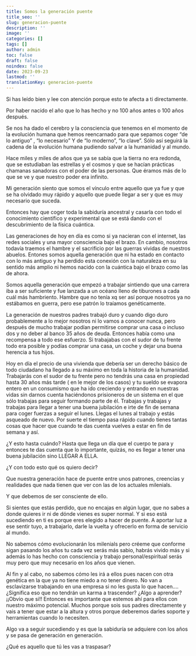 ```yaml
---
title: Somos la generación puente
title_seo: ''
slug: generacion-puente
description: ''
image: ''
categories: []
tags: []
author: admin
toc: false
draft: false
noindex: false
date: 2023-09-23
lastmod: ''
translationKey: generacion-puente
---
```


Si has leído bien y lee con atención porque esto te afecta a ti directamente.

Por haber nacido el año que lo has hecho y no 100 años antes o 100 años después.

Se nos ha dado el cerebro y la consciencia que tenemos en el momento de la evolución humana que hemos reencarnado para que sepamos coger “de lo antiguo” , “lo necesario” Y de “lo moderno”, “lo clave”. Sólo así seguirá la cadena de la evolución humana pudiendo salvar a la humanidad y al mundo.

Hace miles y miles de años que ya se sabía que la tierra no era redonda, que se estudiaban las estrellas y el cosmos y que se hacían prácticas chamanas sanadoras con el poder de las personas. Que éramos más de lo que se ve y que nuestro poder era infinito.

Mi generación siento que somos el vínculo entre aquello que ya fue y que se ha olvidado muy rápido y aquello que puede llegar a ser y que es muy necesario que suceda.

Entonces hay que coger toda la sabiduría ancestral y casarla con todo el conocimiento científico y experimental que se está dando con el descubrimiento de la física cuántica.

Las generaciones de hoy en día es como si ya nacieran con el internet, las redes sociales y una mayor consciencia bajo el brazo. En cambio, nosotros todavía traemos el hambre y el sacrificio por las guerras vividas de nuestros abuelos. Entones somos aquella generación que ni ha estado en contacto con lo más antiguo y ha perdido esta conexión con la naturaleza en su sentido más amplio ni hemos nacido con la cuántica bajo el brazo como las de ahora.

Somos aquella generación que empezó a trabajar sintiendo que una carrera iba a ser suficiente y fue lanzada a un océano lleno de tiburones a cada cuál más hambriento. Hambre que no tenía xq ser así porque nosotros ya no estábamos en guerra, pero ese patrón lo traíamos genéticamente.

La generación de nuestros padres trabajó duro y cuando digo duro probablemente a lo mejor nosotros ni lo vamos a conocer nunca, pero después de mucho trabajar podían permitirse comprar una casa o incluso dos y no deber al banco 35 años de deuda. Entonces había como una recompensa a todo ese esfuerzo. Si trabajabas con el sudor de tu frente todo era posible y podías comprar una casa, un coche y dejar una buena herencia a tus hijos.

Hoy en día el precio de una vivienda que debería ser un derecho básico de todo ciudadano ha llegado a su máximo en toda la historia de la humanidad. Trabajarás con el sudor de tu frente pero no tendrás una casa en propiedad hasta 30 años más tarde ( en le mejor de los casos) y tu sueldo se evapora entero en un consumismo que ha ido creciendo y entrando en nuestras vidas sin darnos cuenta haciéndonos prisioneros de un sistema en el que sólo trabajas para seguir formando parte de él. Trabajas y trabajas y trabajas para llegar a tener una buena jubilación e irte de fin de semana para coger fuerzas a seguir el lunes. Llegas el lunes al trabajo y estás asqueado de nuevo. Por suerte el tiempo pasa rápido cuando tienes tantas cosas que hacer que cuando te das cuenta vuelves a estar en fin de semana y así.

¿Y esto hasta cuándo? Hasta que llega un día que el cuerpo te para y entonces te das cuenta que lo importante, quizás, no es llegar a tener una buena jubilación sino LLEGAR A ELLA.

¿Y con todo esto qué os quiero decir?

Que nuestra generación hace de puente entre unos patrones, creencias y realidades que nada tienen que ver con las de los actuales milenials.

Y que debemos de ser consciente de ello.

Si sientes que estás perdido, que no encajas en algún lugar, que no sabes a donde quieres ir ni de dónde vienes es super normal. Y si eso está sucediendo en ti es porque eres elegido a hacer de puente. A aportar luz a ese sentir tuyo, a trabajarlo, darle la vuelta y ofrecerlo en forma de servicio al mundo.

No sabemos cómo evolucionarán los milenials pero créeme que conforme sigan pasando los años tu cada vez serás más sabio, habrás vivido más y si además lo has hecho con consciencia y trabajo personal/espiritual serás muy pero que muy necesario en los años que vienen.

Al fin y al cabo, no sabemos cómo les irá a ellos pues nacen con otra genética en la que ya no tiene miedo a no tener dinero. No van a esclavizarse trabajando en una empresa si no les gusta lo que hacen…. ¿Significa eso que no tendrán un karma a trascender? ¿Algo a aprender? ¡¡Obvio que si!! Entonces es importante que estemos ahí para ellos con nuestro máximo potencial. Muchos porque sois sus padres directamente y vais a tener que estar a la altura y otros porque deberemos darles soporte y herramientas cuando lo necesiten.

Algo va a seguir sucediendo y es que la sabiduría se adquiere con los años y se pasa de generación en generación.

¿Qué es aquello que tú les vas a traspasar?
